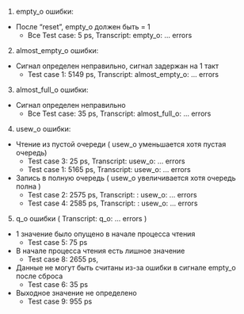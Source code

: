 1) empty_o ошибки:
- После “reset”, empty_o должен быть = 1
  + Все Test case:  5 ps, Transcript: empty_o: ... errors

2) almost_empty_o ошибки:
- Сигнал определен неправильно, сигнал задержан на 1 такт
  + Test case 1: 5149 ps, Transcript: almost_empty_o: ... errors

3) almost_full_o ошибки:
- Сигнал определен неправильно
  + Все Test case: 35 ps, Transcript: almost_full_o: ... errors

4) usew_o ошибки:
- Чтение из пустой очереди ( usew_o уменьшается хотя пустая очередь)
  + Test case 3: 25 ps, Transcript: usew_o: ... errors
  + Test case 1: 5165 ps, Transcript: usew_o: ... errors
- Запись в полную очередь ( usew_o увеличивается хотя очередь полна )
  + Test case 2: 2575 ps, Transcript: : usew_o: ... errors
  + Test case 4: 2585 ps, Transcript: : usew_o: ... errors

5) q_o ошибки ( Transcript: q_o: ... errors )
- 1 значение было опущено в начале процесса чтения
  + Test case 5: 75 ps
- В начале процесса чтения есть лишное значение
  + Test case 8: 2655 ps, 
- Данные не могут быть считаны из-за ошибки в сигнале empty_o после сброса
  + Test case 6: 35 ps
- Выходное значение не определено
  + Test case 9: 955 ps

